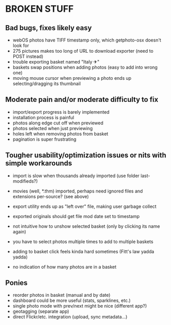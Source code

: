 # BROKEN STUFF #

## Bad bugs, fixes likely easy ##

- webOS photos have TIFF timestamp only, which getphoto-osx doesn't look for
- 275 pictures makes too long of URL to download exporter (need to POST instead)
- trouble exporting basket named "Italy ✈"
- baskets swap positions when adding photos (easy to add into wrong one)
- moving mouse cursor when previewing a photo ends up selecting/dragging its thumbnail


## Moderate pain and/or moderate difficulty to fix ##

- import/export progress is barely implemented
- installation process is painful
- photos along edge cut off when previewed
- photos selected when just previewing
- holes left when removing photos from basket
- pagination is super frustrating


## Tougher usability/optimization issues or nits with simple workarounds ##

- import is slow when thousands already imported (use folder last-modifieds?)
- movies (well, *.thm) imported, perhaps need ignored files and extensions per-source? (see above)
- export utility ends up as "left over" file, making user garbage collect
- exported originals should get file mod date set to timestamp

- not intuitive how to unshow selected basket (only by clicking its name again)
- you have to select photos multiple times to add to multiple baskets
- adding to basket click feels kinda hard sometimes (Fitt's law yadda yadda)
- no indication of how many photos are in a basket


## Ponies ##

- reorder photos in basket (manual and by date)
- dashboard could be more useful (stats, sparklines, etc.)
- single photo mode with prev/next might be nice (different app?)
- geotagging (separate app)
- direct Flickr/etc. integration (upload, sync metadata...)
